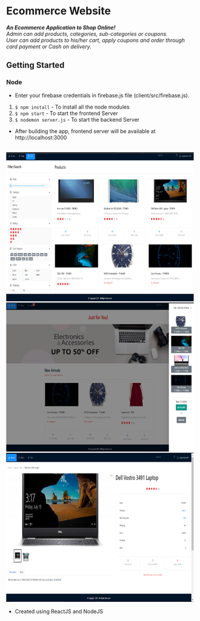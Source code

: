 # Ecommerce Website

**_An Ecommerce Application to Shop Online!_**
<br />
_Admin can add products, categories, sub-categories or coupons._
<br />
_User can add products to his/her cart, apply coupons and order through card payment or Cash on delivery._

## Getting Started

### Node
- Enter your firebase credentials in firebase.js file (client/src/firebase.js).
1. `$ npm install` - To install all the node modules
2. `$ npm start` - To start the frontend Server
3. `$ nodemon server.js` - To start the backend Server

- After building the app, frontend server will be available at http://localhost:3000

<br />
<img src="client/src/images/shopPage.png" height="400px" width="800px" />
<br />
<img src="client/src/images/home.png" height="400px" width="800px" />
<br />
<img src="client/src/images/singleProduct.png" height="400px" width="800px" />
<br />

- Created using ReactJS and NodeJS
